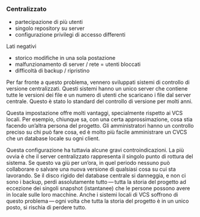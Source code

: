 ### Centralizzato

- partecipazione di più utenti
- singolo repository su server
- configurazione privilegi di accesso differenti

Lati negativi

- storico modifiche in una sola postazione
- malfunzionamento di server / rete = utenti bloccati
- difficoltà di backup / ripristino

<aside class="notes">
Per far fronte a questo problema, vennero sviluppati sistemi di controllo di versione centralizzati.
Questi sistemi hanno un unico server che contiene tutte le versioni dei file e un numero di utenti che scaricano i file dal server centrale.
Questo è stato lo standard del controllo di versione per molti anni.

Questa impostazione offre molti vantaggi, specialmente rispetto ai VCS locali.
Per esempio, chiunque sa, con una certa approssimazione, cosa stia facendo un’altra persona del progetto.
Gli amministratori hanno un controllo preciso su chi può fare cosa, ed è molto più facile amministrare un CVCS che un database locale su ogni client.

Questa configurazione ha tuttavia alcune gravi controindicazioni.
La più ovvia è che il server centralizzato rappresenta il singolo punto di rottura del sistema.
Se questo va giù per un’ora, in quel periodo nessuno può collaborare o salvare una nuova versione di qualsiasi cosa su cui sta lavorando.
Se il disco rigido del database centrale si danneggia, e non ci sono i backup, perdi assolutamente tutto — tutta la storia del progetto ad eccezione dei singoli snapshot (istantanee) che le persone possono avere in locale sulle loro macchine.
Anche i sistemi locali di VCS soffrono di questo problema — ogni volta che tutta la storia del progetto è in un unico posto, si rischia di perdere tutto.
</aside>
